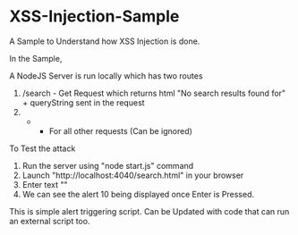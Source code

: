 # XSS-Injection-Sample

A Sample to Understand how XSS Injection is done.

In the Sample,

A NodeJS Server is run locally which has two routes
1. /search - Get Request which returns html "No search results found for" + queryString sent in the request
2. * - For all other requests (Can be ignored)

To Test the attack
1. Run the server using "node start.js" command
2. Launch "http://localhost:4040/search.html" in your browser
3. Enter text "<script> alert(10) </script>"
4. We can see the alert 10 being displayed once Enter is Pressed.

This is simple alert triggering script.
Can be Updated with code that can run an external script too.

